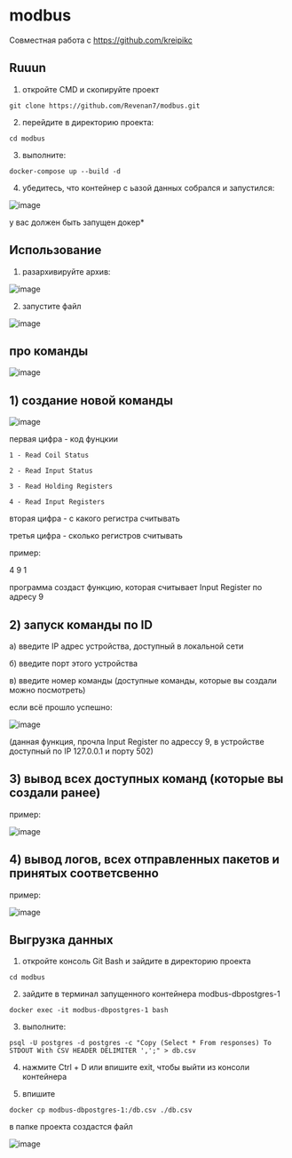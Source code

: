 # modbus

Совместная работа с https://github.com/kreipikc

## Ruuun
1) откройте CMD и скопируйте проект
```
git clone https://github.com/Revenan7/modbus.git
```
2) перейдите в директорию проекта:
```
cd modbus
```
3) выполните:
```
docker-compose up --build -d
```
4) убедитесь, что контейнер с ьазой данных собрался и запустился:

![image](https://github.com/user-attachments/assets/7392f97a-0499-4af1-9c96-774377b4b43e)


у вас должен быть запущен докер*

## Использование
1) разархивируйте архив:

![image](https://github.com/user-attachments/assets/ccb46992-538f-4c85-8ca0-543ee3c7e621)


2) запустите файл

![image](https://github.com/user-attachments/assets/b33a0173-49e3-45e1-9c12-af8e6045b92e)



## про команды
![image](https://github.com/user-attachments/assets/f4e90ced-3507-43fe-be63-04ac29320c6c)
## 1) создание новой команды
   
![image](https://github.com/user-attachments/assets/4c27ed6c-36de-4183-91be-bb02f6a01add)

первая цифра - код фунцкии
```
1 - Read Coil Status

2 - Read Input Status

3 - Read Holding Registers

4 - Read Input Registers
```
вторая цифра - с какого регистра считывать

третья цифра - сколько регистров считывать

пример:

4 9 1

программа создаст функцию, которая считывает Input Register по адресу 9

## 2) запуск команды по ID

  а) введите IP адрес устройства, доступный в локальной сети
  
  б) введите порт этого устройства
  
  в) введите номер команды (доступные команды, которые вы создали можно посмотреть)
  
  если всё прошло успешно:
  
 ![image](https://github.com/user-attachments/assets/8046a679-d66f-4f52-aadf-5ed9898619e9)

  
  (данная функция, прочла Input Register по адрессу 9, в устройстве доступный по IP 127.0.0.1 и порту 502)

## 3) вывод всех доступных команд (которые вы создали ранее)
пример:

![image](https://github.com/user-attachments/assets/f2847aef-06d4-4c9c-b97e-3291c66d15ef)


## 4) вывод логов, всех отправленных пакетов и принятых соответсвенно
пример:

![image](https://github.com/user-attachments/assets/d3923b77-345c-4fa7-921a-04ee5b65b1ca)


## Выгрузка данных
1) откройте консоль Git Bash и зайдите в директорию проекта
```
cd modbus
```
2) зайдите в терминал запущенного контейнера modbus-dbpostgres-1
```
docker exec -it modbus-dbpostgres-1 bash
```
3) выполните:
```
psql -U postgres -d postgres -c "Copy (Select * From responses) To STDOUT With CSV HEADER DELIMITER ',';" > db.csv
```
4) нажмите Ctrl + D или впишите exit, чтобы выйти из консоли контейнера

5) впишите
```
docker cp modbus-dbpostgres-1:/db.csv ./db.csv
```

в папке проекта создастся файл

![image](https://github.com/user-attachments/assets/28b18f63-c835-43fc-a007-8df2ffd11289)

